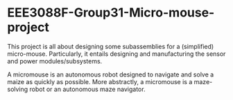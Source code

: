 # EEE3088F-Group31-Micro-mouse-project


This project is all about designing some subassemblies for a (simplified) micro-mouse. Particularly, it entails designing and manufacturing the sensor and power modules/subsystems.

A micromouse is an autonomous robot designed to navigate and solve a maize as quickly as possible. More abstractly, a micromouse is a maze-solving robot or an autonomous maze navigator.
